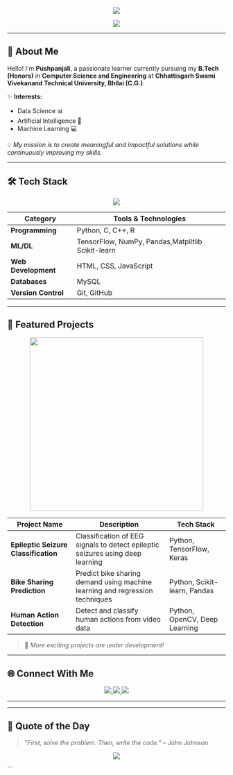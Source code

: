 <!-- Ultra Stylish Minimal Header -->
<p align="center">
  <img src="https://capsule-render.vercel.app/api?type=transparent&fontColor=6A11CB&text=Hi%2C%20I'm%20Pushpanjali%20👋&height=150&fontSize=48&desc=Machine%20Learning%20%7C%20Data%20Science%20%7C%20Deep%20Learning%20%7C%20Artificial%20Intelligence&descAlignY=75&descAlign=50" />
</p>

<!-- Smooth Typing Animation -->
<p align="center">
  <img src="https://readme-typing-svg.herokuapp.com?font=Fira+Code&weight=500&size=24&duration=3500&pause=800&color=6A11CB&center=true&vCenter=true&width=800&lines=Computer+Science+%26+Engineering+Student;AI+%26+Data+Science+Enthusiast;Deep+Learning+Researcher;Machine+Learning;Always+Exploring+New+Technologies" />
</p>


---

## 🌸 About Me
Hello! I'm **Pushpanjali**, a passionate learner currently pursuing my **B.Tech (Honors)** in **Computer Science and Engineering** at **Chhattisgarh Swami Vivekanand Technical University, Bhilai (C.G.)**.

✨ **Interests:**
- Data Science 📊
- Artificial Intelligence 🤖
- Machine Learning 💻

💡 *My mission is to create meaningful and impactful solutions while continuously improving my skills.*

---

## 🛠️ Tech Stack
<p align="center">
  <img src="https://skillicons.dev/icons?i=python,cpp,c,html,css,js,mysql,tensorflow,git,github,vscode,Jupyter" />
</p>

| Category            | Tools & Technologies |
|--------------------|-----------------------|
| **Programming**    | Python, C, C++, R |
| **ML/DL**          | TensorFlow, NumPy, Pandas,Matplltlib Scikit-learn |
| **Web Development**| HTML, CSS, JavaScript |
| **Databases**      | MySQL |
| **Version Control**| Git, GitHub |

---

## 🚀 Featured Projects
<p align="center">
  <img src="https://media.giphy.com/media/L8K62iTDkzGX6/giphy.gif" width="400" />
</p>

| Project Name                     | Description                                         | Tech Stack |
|----------------------------------|-----------------------------------------------------|------------|
| **Epileptic Seizure Classification** | Classification of EEG signals to detect epileptic seizures using deep learning | Python, TensorFlow, Keras |
| **Bike Sharing Prediction**       | Predict bike sharing demand using machine learning and regression techniques | Python, Scikit-learn, Pandas |
| **Human Action Detection**        | Detect and classify human actions from video data | Python, OpenCV, Deep Learning |

> 🚧 *More exciting projects are under development!*

---

## 🌐 Connect With Me
<p align="center">
  <a href="www.linkedin.com/in/pushpanjalisahu21" target="_blank">
    <img src="https://img.shields.io/badge/LinkedIn-%230077B5.svg?&style=for-the-badge&logo=linkedin&logoColor=white" />
  </a>
  <a href="mailto:your-email@example.com">
    <img src="https://img.shields.io/badge/Gmail-D14836?style=for-the-badge&logo=gmail&logoColor=white" />
  </a>
  <a href="https://github.com/your-github" target="_blank">
    <img src="https://img.shields.io/badge/GitHub-181717?style=for-the-badge&logo=github&logoColor=white" />
  </a>
</p>

---


---

## 🎯 Quote of the Day
> *"First, solve the problem. Then, write the code."* – John Johnson

<p align="center">
  <img src="https://capsule-render.vercel.app/api?type=waving&color=0:FF416C,100:FF4B2B&height=120&section=footer" />
</p>
```
